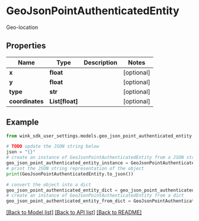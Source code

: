 # GeoJsonPointAuthenticatedEntity

Geo-location

## Properties

Name | Type | Description | Notes
------------ | ------------- | ------------- | -------------
**x** | **float** |  | [optional] 
**y** | **float** |  | [optional] 
**type** | **str** |  | [optional] 
**coordinates** | **List[float]** |  | [optional] 

## Example

```python
from wink_sdk_user_settings.models.geo_json_point_authenticated_entity import GeoJsonPointAuthenticatedEntity

# TODO update the JSON string below
json = "{}"
# create an instance of GeoJsonPointAuthenticatedEntity from a JSON string
geo_json_point_authenticated_entity_instance = GeoJsonPointAuthenticatedEntity.from_json(json)
# print the JSON string representation of the object
print(GeoJsonPointAuthenticatedEntity.to_json())

# convert the object into a dict
geo_json_point_authenticated_entity_dict = geo_json_point_authenticated_entity_instance.to_dict()
# create an instance of GeoJsonPointAuthenticatedEntity from a dict
geo_json_point_authenticated_entity_from_dict = GeoJsonPointAuthenticatedEntity.from_dict(geo_json_point_authenticated_entity_dict)
```
[[Back to Model list]](../README.md#documentation-for-models) [[Back to API list]](../README.md#documentation-for-api-endpoints) [[Back to README]](../README.md)


